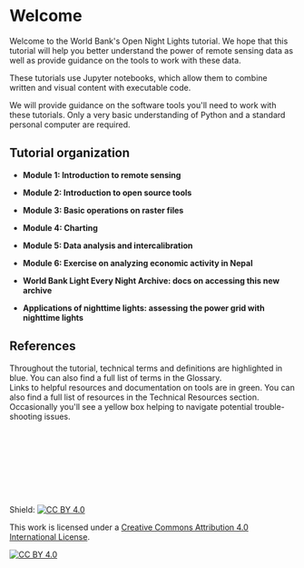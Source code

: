 Welcome
=========

Welcome to the World Bank's Open Night Lights tutorial. We hope that this tutorial will help you better understand the power of remote sensing data as well as provide guidance on the tools to work with these data.

These tutorials use Jupyter notebooks, which allow them to combine written and visual content with executable code. 

We will provide guidance on the software tools you'll need to work with these tutorials. Only a very basic understanding of Python and a standard personal computer are required.


Tutorial organization
---------------------
- **Module 1: Introduction to remote sensing**

- **Module 2: Introduction to open source tools**

- **Module 3: Basic operations on raster files**

- **Module 4: Charting**

- **Module 5: Data analysis and intercalibration**

- **Module 6: Exercise on analyzing economic activity in Nepal**

- **World Bank Light Every Night Archive: docs on accessing this new archive**

- **Applications of nighttime lights: assessing the power grid with nighttime lights**

References
----------
<div class="alert alert-info">
Throughout the tutorial, technical terms and definitions are highlighted in blue. You can also find a full list of terms in the Glossary.
</div>

<div class="alert alert-success">
Links to helpful resources and documentation on tools are in green. You can also find a full list of resources in the Technical Resources section.
</div>

<div class="alert alert-warning">
Occasionally you'll see a yellow box helping to navigate potential trouble-shooting issues.
</div>

<br><br><br><br><br><br><br>

Shield: [![CC BY 4.0][cc-by-shield]][cc-by]

This work is licensed under a
[Creative Commons Attribution 4.0 International License][cc-by].

[![CC BY 4.0][cc-by-image]][cc-by]

[cc-by]: http://creativecommons.org/licenses/by/4.0/
[cc-by-image]: https://i.creativecommons.org/l/by/4.0/88x31.png
[cc-by-shield]: https://img.shields.io/badge/License-CC%20BY%204.0-lightgrey.svg